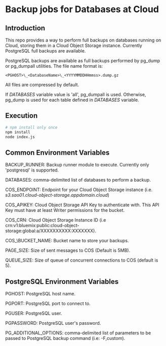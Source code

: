 # Backup jobs for Databases at Cloud

## Introduction

This repo provides a way to perform full backups on databases running on Cloud, storing them in a Cloud Object Storage instance. Currently PostgreSQL full backups are available.

PostgreSQL backups are available as full backups performed by pg\_dump or pg\_dumpall utilities. The file name format is:

```
<PGHOST>\_<DatabaseName>\_<YYYYMMDDHHmmss>.dump.gz
```

All files are compressed by default.

If *DATABASES* variable value is 'all', pg\_dumpall is used. Otherwise, pg\_dump is used for each table defined in *DATABASES* variable.

## Execution
```bash
# npm install only once
npm install
node index.js
```

## Common Environment Variables

BACKUP_RUNNER: Backup runner module to execute. Currently only 'postgresql' is supported.

DATABASES: comma-delimited list of databases to perform a backup.

COS_ENDPOINT: Endpoint for your Cloud Object Storage instance (i.e. *s3.sao01.cloud-object-storage.appdomain.cloud*)

COS_APIKEY: Cloud Object Storage API Key to authenticate with. This API Key must have at least Writer permissions for the bucket.

COS_CRN: Cloud Object Storage Instance ID (i.e crn:v1:bluemix:public:cloud-object-storage:global:a/XXXXXXXXXX:XXXXXXX).

COS_\BUCKET\_NAME: Bucket name to store your backups. 

PAGE_SIZE: Size of sent messages to COS (Default is 5MB).

QUEUE_SIZE: Size of queue of concurrent connections to COS (default is 5).

## PostgreSQL Environment Variables 

PGHOST: PostgreSQL host name.

PGPORT: PostgreSQL port to connect to.

PGUSER: PostgreSQL user.

PGPASSWORD: PostgreSQL user's password.

PG\_ADDITIONAL\_OPTIONS: comma-delimited list of parameters to be passed to PostgreSQL backup command (i.e: -F,custom).